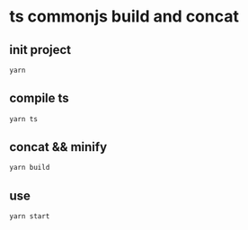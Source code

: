 # ts commonjs build and concat 

## init project
```bash
yarn
```
## compile ts 
```bash
yarn ts
```
## concat && minify
```bash
yarn build
```
## use
```bash
yarn start
```
